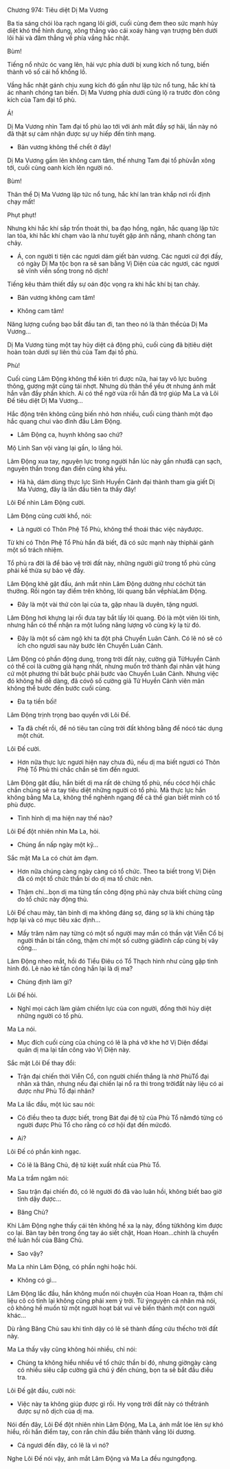




Chương 974: Tiêu diệt Dị Ma Vương


Ba tia sáng chói lòa rạch ngang lôi giới, cuối cùng đem theo sức mạnh hủy diệt khó thể hình dung, xông thẳng vào cái xoáy hàng vạn trượng bên dưới lôi hải và đâm thẳng về phía vầng hắc nhật.

Bùm!

Tiếng nổ nhức óc vang lên, hải vực phía dưới bị xung kích nổ tung, biến thành vô số cái hồ khổng lồ.

Vầng hắc nhật gánh chịu xung kích đó gần như lập tức nổ tung, hắc khí tà ác nhanh chóng tan biến. Dị Ma Vương phía dưới cũng lộ ra trước đòn công kích của Tam đại tổ phù.

Á!

Dị Ma Vương nhìn Tam đại tổ phù lao tới với ánh mắt đầy sợ hãi, lần này nó đã thật sự cảm nhận được sự uy hiếp đến tính mạng.

- Bản vương không thể chết ở đây!

Dị Ma Vương gầm lên không cam tâm, thế nhưng Tam đại tổ phùvẫn xông tới, cuối cùng oanh kích lên người nó.

Bùm!

Thân thể Dị Ma Vương lập tức nổ tung, hắc khí lan tràn khắp nơi rồi định chạy mất!

Phụt phụt!

Nhưng khi hắc khí sắp trốn thoát thì, ba đạo hồng, ngân, hắc quang lập tức lan tỏa, khi hắc khí chạm vào là như tuyết gặp ánh nắng, nhanh chóng tan chảy.

- Á, con người ti tiện các ngươi dám giết bản vương. Các ngươi cứ đợi đấy, có ngày Dị Ma tộc bọn ra sẽ san bằng Vị Diện của các ngươi, các ngươi sẽ vĩnh viễn sống trong nô dịch!

Tiếng kêu thảm thiết đầy sự oán độc vọng ra khi hắc khí bị tan chảy.

- Bản vương không cam tâm!

- Không cam tâm!

Năng lượng cuồng bạo bắt đầu tan đi, tan theo nó là thân thểcủa Dị Ma Vương…

Dị Ma Vương tùng một tay hủy diệt cả động phủ, cuối cùng đã bịtiêu diệt hoàn toàn dưới sự liên thủ của Tam đại tổ phù.

Phù!

Cuối cùng Lâm Động không thể kiên trì được nữa, hai tay vô lực buông thõng, gương mặt cũng tái nhợt. Nhưng dù thân thể yếu ớt nhưng ánh mắt hắn vẫn đầy phần khích. Ai có thể ngờ vừa rồi hắn đã trợ giúp Ma La và Lôi Đế tiêu diệt Dị Ma Vương…

Hắc động trên không cũng biến nhỏ hơn nhiều, cuối cùng thành một đạo hắc quang chui vào đỉnh đầu Lâm Động.

- Lâm Động ca, huynh không sao chứ?

Mộ Linh San vội vàng lại gần, lo lắng hỏi.

Lâm Động xua tay, nguyên lực trong người hắn lúc này gần nhưđã cạn sạch, nguyên thần trong đan điền cũng khá yếu.

- Hà hà, dám dùng thực lực Sinh Huyền Cảnh đại thành tham gia giết Dị Ma Vương, đây là lần đầu tiên ta thấy đây!

Lôi Đế nhìn Lâm Động cười.

Lâm Động cũng cười khổ, nói:

- Là người có Thôn Phệ Tổ Phù, không thể thoái thác việc nàyđược.

Từ khi có Thôn Phệ Tổ Phù hắn đã biết, đã có sức mạnh này thìphải gánh một số trách nhiệm.

Tổ phù ra đời là để bảo vệ trời đất này, những người giữ trong tổ phù cũng phải kế thừa sự bảo vệ đấy.

Lâm Động khẽ gật đầu, ánh mắt nhìn Lâm Động dường như cóchút tán thưởng. Rồi ngón tay điểm trên không, lôi quang bắn vềphíaLâm Động.

- Đây là một vài thứ còn lại của ta, gặp nhau là duyên, tặng ngươi.

Lâm Động hơi khựng lại rồi đưa tay bắt lấy lôi quang. Đó là một viên lôi tinh, nhưng hắn có thể nhận ra một luồng năng lượng vô cùng kỳ lạ từ đó.

- Đây là một số cảm ngộ khi ta đột phá Chuyển Luân Cảnh. Có lẽ nó sẽ có ích cho ngươi sau này bước lên Chuyển Luân Cảnh.

Lâm Động có phần động dung, trong trời đất này, cường giả TửHuyền Cảnh có thể coi là cường giả hạng nhất, nhưng muốn trở thành đại nhân vật hùng cứ một phương thì bắt buộc phải bước vào Chuyển Luân Cảnh. Nhưng việc đó không hề dễ dàng, đã cóvô số cường giả Tử Huyền Cảnh viên mãn không thể bước đến bước cuối cùng.

- Đa tạ tiền bối!

Lâm Động trịnh trọng bao quyền với Lôi Đế.

- Ta đã chết rồi, để nó tiêu tan cũng trời đất không bằng để nócó tác dụng một chút.

Lôi Đế cười.

- Hơn nữa thực lực ngươi hiện nay chưa đủ, nếu dị ma biết ngươi có Thôn Phệ Tổ Phù thì chắc chắn sẽ tìm đến ngươi.

Lâm Động gật đầu, hắn biết dị ma rất dè chừng tổ phù, nếu cócơ hội chắc chắn chúng sẽ ra tay tiêu diệt những người có tổ phù. Mà thực lực hắn không bằng Ma La, không thể nghênh ngang để cả thế gian biết mình có tổ phù được.

- Tình hình dị ma hiện nay thế nào?

Lôi Đế đột nhiên nhìn Ma La, hỏi.

- Chúng ẩn nấp ngày một kỹ…

Sắc mặt Ma La có chút ảm đạm.

- Hơn nữa chúng càng ngày càng có tổ chức. Theo ta biết trong Vị Diện đã có một tổ chức thần bí do dị ma tổ chức nên.

- Thậm chí…bọn dị ma từng tấn công động phủ này chưa biết chừng cũng do tổ chức này động thủ.

Lôi Đế chau mày, tàn binh dị ma không đáng sợ, đáng sợ là khi chúng tập hợp lại và có mục tiêu xác định…

- Mấy trăm năm nay từng có một số người may mắn có thần vật Viễn Cổ bị người thần bí tấn công, thậm chí một số cường giảđỉnh cấp cũng bị vây công…

Lâm Động nheo mắt, hồi đó Tiểu Điêu có Tổ Thạch hình như cũng gặp tình hình đó. Lẽ nào kẻ tấn công hắn lại là dị ma?

- Chúng định làm gì?

Lôi Đế hỏi.

- Nghĩ mọi cách làm giảm chiếtn lực của con người, đồng thời hủy diệt những người có tổ phù.

Ma La nói.

- Mục đích cuối cùng của chúng có lẽ là phá vỡ khe hở Vị Diện đểđại quân dị ma lại tấn công vào Vị Diện này.

Sắc mặt Lôi Đế thay đổi:

- Trận đại chiến thời Viễn Cổ, con người chiến thắng là nhờ PhùTổ đại nhân xả thân, nhưng nếu đại chiến lại nổ ra thì trong trờiđất này liệu có ai được như Phù Tổ đại nhân?

Ma La lắc đầu, một lúc sau nói:

- Có điều theo ta được biết, trong Bát đại đệ tử của Phù Tổ nămđó từng có người được Phù Tổ cho rằng có cơ hội đạt đến mứcđó.

- Ai?

Lôi Đế có phần kinh ngạc.

- Có lẽ là Băng Chủ, đệ tử kiệt xuất nhất của Phù Tổ.

Ma La trầm ngâm nói:

- Sau trận đại chiến đó, có lẽ người đó đã vào luân hồi, không biết bao giờ tỉnh dậy được…

- Băng Chủ?

Khi Lâm Động nghe thấy cái tên không hề xa lạ này, đồng từkhông kìm được co lại. Bàn tay bên trong ống tay áo siết chặt, Hoan Hoan…chính là chuyển thế luân hồi của Băng Chủ.

- Sao vậy?

Ma La nhìn Lâm Động, có phần nghi hoặc hỏi.

- Không có gì…

Lâm Động lắc đầu, hắn không muốn nói chuyện của Hoan Hoan ra, thậm chí liệu cô có tỉnh lại không cũng phải xem ý trời. Từ ýnguyện cá nhân mà nói, cô không hề muốn từ một người hoạt bát vui vẻ biến thành một con người khác…

Dù rằng Băng Chủ sau khi tỉnh dậy có lẽ sẽ thành đấng cứu thếcho trời đất này.

Ma La thấy vậy cũng không hỏi nhiều, chỉ nói:

- Chúng ta không hiểu nhiều về tổ chức thần bí đó, nhưng giờngày càng có nhiều siêu cấp cường giả chú ý đến chúng, bọn ta sẽ bắt đầu điều tra.

Lôi Đế gật đầu, cười nói:

- Việc này ta không giúp được gì rồi. Hy vọng trời đất này có thểtránh được sự nô dịch của dị ma.

Nói đến đây, Lôi Đế đột nhiên nhìn Lâm Động, Ma La, ánh mắt lóe lên sự khó hiểu, rồi hắn điểm tay, con rắn chín đầu biến thành vầng lôi dương.

- Cá ngươi đến đây, có lẽ là vì nó?

Nghe Lôi Đế nói vậy, ánh mắt Lâm Động và Ma La đều ngưngđọng.




